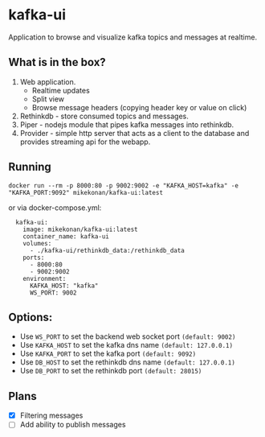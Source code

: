 # kafka-ui
Application to browse and visualize kafka topics and messages at realtime.

## What is in the box?
1. Web application.
    - Realtime updates
    - Split view
    - Browse message headers (copying header key or value on click)
2. Rethinkdb - store consumed topics and messages.
3. Piper - nodejs module that pipes kafka messages into rethinkdb.
4. Provider - simple http server that acts as a client to the database and provides streaming api for the webapp.

## Running
`docker run --rm -p 8000:80 -p 9002:9002 -e "KAFKA_HOST=kafka" -e "KAFKA_PORT:9092" mikekonan/kafka-ui:latest`

or via docker-compose.yml:

```
  kafka-ui:
    image: mikekonan/kafka-ui:latest
    container_name: kafka-ui
    volumes:
      - ./kafka-ui/rethinkdb_data:/rethinkdb_data
    ports:
      - 8000:80
      - 9002:9002
    environment:
      KAFKA_HOST: "kafka"
      WS_PORT: 9002
```


## Options:
- Use `WS_PORT` to set the backend web socket port `(default: 9002)`
- Use `KAFKA_HOST` to set the kafka dns name `(default: 127.0.0.1)`
- Use `KAFKA_PORT` to set the kafka port `(default: 9092)`
- Use `DB_HOST` to set the rethinkdb dns name `(default: 127.0.0.1)`
- Use `DB_PORT` to set the rethinkdb port `(default: 28015)`

## Plans
- [x] Filtering messages
- [ ] Add ability to publish messages
